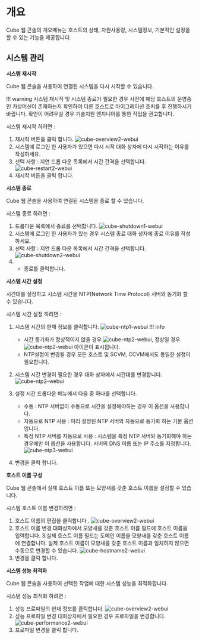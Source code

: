 # 개요
Cube 웹 콘솔의 개요메뉴는 호스트의 상태, 자원사용량, 시스템정보, 기본적인 설정을 할 수 있는 기능을 제공합니다.

## 시스템 관리

**시스템 재시작**

Cube 웹 콘솔을 사용하여 연결된 시스템을 다시 시작할 수 있습니다.

!!! warning
    시스템 재시작 및 시스템 종료가 필요한 경우 사전에 해당 호스트의 운영중인 가상머신이 존재하는지 확인하여 다른 호스트로 마이그레이션 조치를 후 진행하시기 바랍니다.
    확인이 어려우실 경우 기술지원 엔지니어를 통한 작업을 권고합니다.

시스템 재시작 하려면 : 

1. 재시작 버튼을 클릭 합니다.
![cube-overview2-webui](../../assets/images/cube_overview_webUI.png)
2. 시스템에 로그인 한 사용자가 있으면 다시 시작 대화 상자에 다시 시작하는 이유를 작성하세요.
3. 선택 사항 : 지연 드롭 다운 목록에서 시간 간격을 선택합니다.
![cube-restart2-webui](../../assets/images/cube_restart2_webUI.png)
4. 재시작 버튼을 클릭 합니다.


**시스템 종료**

Cube 웹 콘솔을 사용하여 연결된 시스템을 종료 할 수 있습니다.

시스템 종료 하려면 : 

1. 드롭다운 목록에서 종료를 선택합니다.
![cube-shutdown1-webui](../../assets/images/cube_overview2_webUI.png)
2. 시스템에 로그인 한 사용자가 있는 경우 시스템 종료 대화 상자에 종료 이유를 작성하세요.
3. 선택 사항 : 지연 드롭 다운 목록에서 시간 간격을 선택합니다.
![cube-shutdown2-webui](../../assets/images/cube_shutdown2_webUI.png)
4. * 종료를 클릭합니다.


**시스템 시간 설정**

시간대를 설정하고 시스템 시간을 NTP(Network Time Protocol) 서버와 동기화 할 수 있습니다.

시스템 시간 설정 하려면 : 

1. 시스템 시간의 현재 정보를 클릭합니다.
![cube-ntp1-webui](../../assets/images/cube_ntp1_webUI.png)
!!! info
    * 시간 동기화가 정상적이지 않을 경우 ![cube-ntp2-webui](../../assets/images/cube_ntp4_webUI.png), 정상일 경우 ![cube-ntp2-webui](../../assets/images/cube_ntp5_webUI.png) 아이콘이 표시됩니다.
    * NTP설정이 변경될 경우 모든 호스트 및 SCVM, CCVM에서도 동일한 설정이 필요합니다.

2. 시스템 시간 변경이 필요한 경우 대화 상자에서 시간대를 변경합니다.
![cube-ntp2-webui](../../assets/images/cube_ntp2_webUI.png)
3. 설정 시간 드롭다운 메뉴에서 다음 중 하나를 선택합니다.
    * 수동 : NTP 서버없이 수동으로 시간을 설정해야하는 경우 이 옵션을 사용합니다.
    * 자동으로 NTP 사용 : 미리 설정된 NTP 서버와 자동으로 동기화 하는 기본 옵션입니다.
    * 특정 NTP 서버를 자동으로 사용 : 시스템을 특정 NTP 서버와 동기화해야 하는 경우에만 이 옵션을 사용합니다. 서버의 DNS 이름 또는 IP 주소를 지정합니다.
![cube-ntp3-webui](../../assets/images/cube_ntp3_webUI.png)
4. 변경을 클릭 합니다.


**호스트 이름 구성**

Cube 웹 콘솔에서 실제 호스트 이름 또는 모양새를 갖춘 호스트 이름을 설정할 수 있습니다.

시스템 호스트 이름 변경하려면 : 

1. 호스트 이름의 편집을 클릭합니다 .
![cube-overview2-webui](../../assets/images/cube_overview_webUI.png)
2. 호스트 이름 변경 대화상자에서 모양새를 갖춘 호스트 이름 필드에 호스트 이름을 입력합니다.
3.실제 호스트 이름 필드는 도메인 이름을 모양새를 갖춘 호스트 이름에 연결합니다. 실제 호스트 이름이 모양새를 갖춘 호스트 이름과 일치하지 않으면 수동으로 변경할 수 있습니다.
![cube-hostname2-webui](../../assets/images/cube_hostname2_webUI.png)
4. 변경을 클릭 합니다.


**시스템 성능 최적화**

Cube 웹 콘솔을 사용하여 선택한 작업에 대한 시스템 성능을 최적화합니다.

시스템 성능 최적화 하려면 : 

1. 성능 프로파일의 현재 정보를 클릭합니다.
![cube-overview2-webui](../../assets/images/cube_overview_webUI.png)
2. 성능 프로파일 변경 대화상자에서 필요한 경우 프로파일을 변경합니다.
![cube-performance2-webui](../../assets/images/cube_performance2_webUI.png)
3. 프로파일 변경을 클릭 합니다.